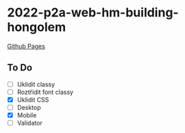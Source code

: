 ﻿# 2022-p2a-web-hm-building-hongolem
 [Github Pages](https://pslib-cz.github.io/2022-p2a-web-hm-building-hongolem/)

## To Do

* [ ] Uklidit classy
* [ ] Roztřídit font classy
* [x] Uklidit CSS
* [ ] Desktop
* [x] Mobile
* [ ] Validator
